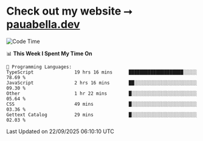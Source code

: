 # Check out my website ⭢ [pauabella.dev](https://pauabella.dev)

<!--START_SECTION:waka-->
![Code Time](http://img.shields.io/badge/Code%20Time-4%2C814%20hrs%2010%20mins-blue)

📊 **This Week I Spent My Time On** 

```text
💬 Programming Languages: 
TypeScript               19 hrs 16 mins      ████████████████████░░░░░   78.69 % 
JavaScript               2 hrs 16 mins       ██░░░░░░░░░░░░░░░░░░░░░░░   09.30 % 
Other                    1 hr 22 mins        █░░░░░░░░░░░░░░░░░░░░░░░░   05.64 % 
CSS                      49 mins             █░░░░░░░░░░░░░░░░░░░░░░░░   03.36 % 
Gettext Catalog          29 mins             █░░░░░░░░░░░░░░░░░░░░░░░░   02.03 % 
```


 Last Updated on 22/09/2025 06:10:10 UTC
<!--END_SECTION:waka-->
